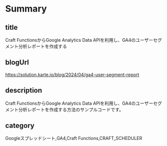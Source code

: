 # Summary

## title

Craft FunctionsからGoogle Analytics Data APIを利用し、GA4のユーザーセグメント分析レポートを作成する

## blogUrl
https://solution.karte.io/blog/2024/04/ga4-user-segment-report

## description

Craft FunctionsからGoogle Analytics Data APIを利用し、GA4のユーザーセグメント分析レポートを作成する方法のサンプルコードです。

## category

Googleスプレッドシート,GA4,Craft Functions,CRAFT_SCHEDULER